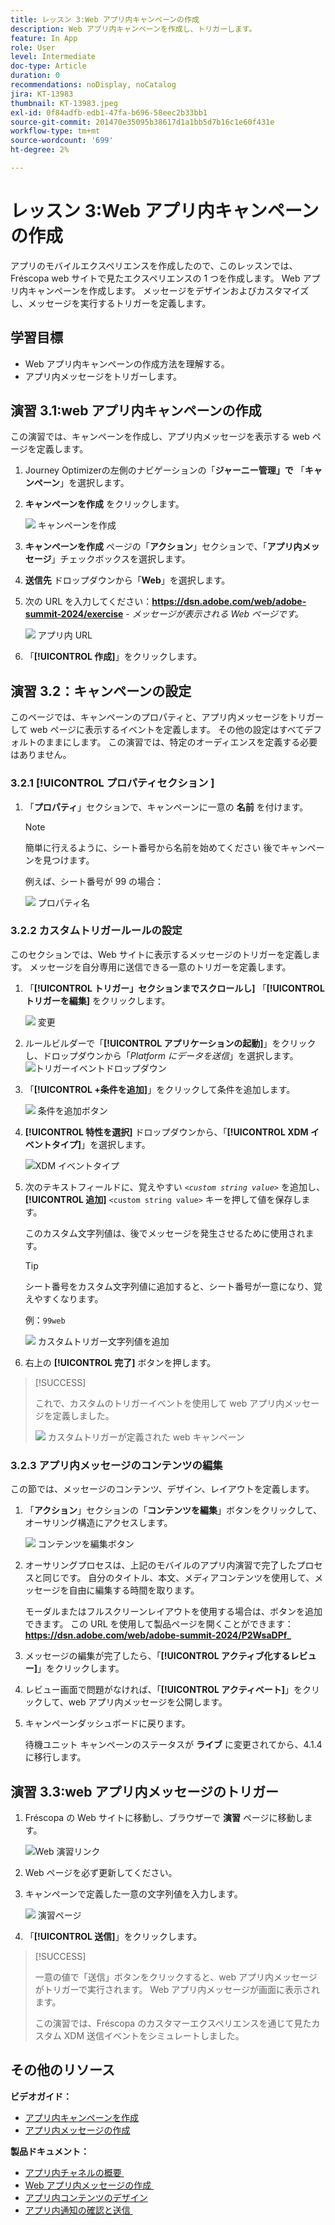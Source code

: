 ```yaml
---
title: レッスン 3:Web アプリ内キャンペーンの作成
description: Web アプリ内キャンペーンを作成し、トリガーします。
feature: In App
role: User
level: Intermediate
doc-type: Article
duration: 0
recommendations: noDisplay, noCatalog
jira: KT-13983
thumbnail: KT-13983.jpeg
exl-id: 0f84adfb-edb1-47fa-b696-58eec2b33bb1
source-git-commit: 201470e35095b38617d1a1bb5d7b16c1e60f431e
workflow-type: tm+mt
source-wordcount: '699'
ht-degree: 2%

---
```


# レッスン 3:Web アプリ内キャンペーンの作成

アプリのモバイルエクスペリエンスを作成したので、このレッスンでは、Fréscopa web サイトで見たエクスペリエンスの 1 つを作成します。 Web アプリ内キャンペーンを作成します。 メッセージをデザインおよびカスタマイズし、メッセージを実行するトリガーを定義します。

## 学習目標

* Web アプリ内キャンペーンの作成方法を理解する。
* アプリ内メッセージをトリガーします。

## 演習 3.1:web アプリ内キャンペーンの作成

この演習では、キャンペーンを作成し、アプリ内メッセージを表示する web ページを定義します。

1. Journey Optimizerの左側のナビゲーションの「**ジャーニー管理」で** 「**キャンペーン**」を選択します。

1. **キャンペーンを作成** をクリックします。

   ![&#x200B; キャンペーンを作成 &#x200B;](/help/summit-labs/summit-lab-2024/l820-lab-workbook/assets/4-1-create-campaign.png)

1. **キャンペーンを作成** ページの「**アクション**」セクションで、「**アプリ内メッセージ**」チェックボックスを選択します。

1. **送信先** ドロップダウンから「**Web**」を選択します。

1. 次の URL を入力してください：**https://dsn.adobe.com/web/adobe-summit-2024/exercise** - *メッセージが表示される Web ページです。*

   ![&#x200B; アプリ内 URL](/help/summit-labs/summit-lab-2024/l820-lab-workbook/assets/4-1-1-in-app-url.png)

1. 「**[!UICONTROL 作成]**」をクリックします。

## 演習 3.2：キャンペーンの設定

このページでは、キャンペーンのプロパティと、アプリ内メッセージをトリガーして web ページに表示するイベントを定義します。 その他の設定はすべてデフォルトのままにします。 この演習では、特定のオーディエンスを定義する必要はありません。

### 3.2.1 [!UICONTROL &#x200B; プロパティセクション &#x200B;]

1. 「**プロパティ**」セクションで、キャンペーンに一意の **名前** を付けます。

   >[!NOTE]
   > 簡単に行えるように、シート番号から名前を始めてください
   > 後でキャンペーンを見つけます。
   > 
   > 例えば、シート番号が 99 の場合： 
   >
   > ![&#x200B; プロパティ名 &#x200B;](/help/summit-labs/summit-lab-2024/l820-lab-workbook/assets/4-1-2-properties-name.png)


### 3.2.2 カスタムトリガールールの設定

このセクションでは、Web サイトに表示するメッセージのトリガーを定義します。 メッセージを自分専用に送信できる一意のトリガーを定義します。

1. 「**[!UICONTROL トリガー」セクションまでスクロールし]** 「**[!UICONTROL トリガーを編集]** をクリックします。

   ![&#x200B; 変更 &#x200B;](/help/summit-labs/summit-lab-2024/l820-lab-workbook/assets/3-2-1-2-edit-triggers.png)

1. ルールビルダーで「**[!UICONTROL アプリケーションの起動]**」をクリックし、ドロップダウンから「*Platform にデータを送信*」を選択します。
   ![トリガーイベントドロップダウン &#x200B;](/help/summit-labs/summit-lab-2024/l820-lab-workbook/assets/trigger-drop-down-sent-to-platform.png)

1. 「**[!UICONTROL +条件を追加]**」をクリックして条件を追加します。

   ![&#x200B; 条件を追加ボタン &#x200B;](/help/summit-labs/summit-lab-2024/l820-lab-workbook/assets/3-2-1-3-add-condition.png)

1. **[!UICONTROL 特性を選択]** ドロップダウンから、「**[!UICONTROL XDM イベントタイプ]**」を選択します。

   ![XDM イベントタイプ &#x200B;](/help/summit-labs/summit-lab-2024/l820-lab-workbook/assets/4-1-2-dropdown-xdm-event.png)


1. 次のテキストフィールドに、覚えやすい *`<custom string value>`* を追加し、**[!UICONTROL 追加]** `<custom string value>` キーを押して値を保存します。

   このカスタム文字列値は、後でメッセージを発生させるために使用されます。

   >[!TIP]
   > シート番号をカスタム文字列値に追加すると、シート番号が一意になり、覚えやすくなります。
   > 
   > 例：`99web`
   > 

   ![&#x200B; カスタムトリガー文字列値を追加 &#x200B;](/help/summit-labs/summit-lab-2024/l820-lab-workbook/assets/4-1-2-add-custom-trigger-dropdown.png)

1. 右上の **[!UICONTROL 完了]** ボタンを押します。

>[!SUCCESS]
>
>これで、カスタムのトリガーイベントを使用して web アプリ内メッセージを定義しました。
>
>![&#x200B; カスタムトリガーが定義された web キャンペーン &#x200B;](/help/summit-labs/summit-lab-2024/l820-lab-workbook/assets/4-1-2-2-web-campaign-with-custom-trigger.png)


### 3.2.3 アプリ内メッセージのコンテンツの編集

この節では、メッセージのコンテンツ、デザイン、レイアウトを定義します。

1. 「**アクション**」セクションの「**コンテンツを編集**」ボタンをクリックして、オーサリング構造にアクセスします。

   ![&#x200B; コンテンツを編集ボタン &#x200B;](/help/summit-labs/summit-lab-2024/l820-lab-workbook/assets/3-1-3-1-edit-content-button.png)

1. オーサリングプロセスは、上記のモバイルのアプリ内演習で完了したプロセスと同じです。 自分のタイトル、本文、メディアコンテンツを使用して、メッセージを自由に編集する時間を取ります。

   モーダルまたはフルスクリーンレイアウトを使用する場合は、ボタンを追加できます。 この URL を使用して製品ページを開くことができます：**https://dsn.adobe.com/web/adobe-summit-2024/P2WsaDPf_**

1. メッセージの編集が完了したら、「**[!UICONTROL アクティブ化するレビュー]**」をクリックします。

1. レビュー画面で問題がなければ、「**[!UICONTROL アクティベート]**」をクリックして、web アプリ内メッセージを公開します。

1. キャンペーンダッシュボードに戻ります。

   待機ユニット キャンペーンのステータスが **ライブ** に変更されてから、4.1.4 に移行します。

## 演習 3.3:web アプリ内メッセージのトリガー

1. Fréscopa の Web サイトに移動し、ブラウザーで **演習** ページに移動します。

   ![Web 演習リンク &#x200B;](/help/summit-labs/summit-lab-2024/l820-lab-workbook/assets/4-2-frescopa-web-exercise-link.png)

1. Web ページを必ず更新してください。

1. キャンペーンで定義した一意の文字列値を入力します。

   ![&#x200B; 演習ページ &#x200B;](/help/summit-labs/summit-lab-2024/l820-lab-workbook/assets/4-2-exercise-page.png)

1. 「**[!UICONTROL 送信]**」をクリックします。

>[!SUCCESS]
>
>一意の値で「送信」ボタンをクリックすると、web アプリ内メッセージがトリガーで実行されます。 Web アプリ内メッセージが画面に表示されます。
>
>この演習では、Fréscopa のカスタマーエクスペリエンスを通じて見たカスタム XDM 送信イベントをシミュレートしました。


## その他のリソース

**ビデオガイド：**

* [アプリ内キャンペーンを作成](/help/channels/create-an-in-app-campaign.md)
* [アプリ内メッセージの作成](/help/channels/author-in-app-messages.md)

**製品ドキュメント：**

* [&#x200B; アプリ内チャネルの概要 &#x200B;](https://experienceleague.adobe.com/en/docs/journey-optimizer/using/in-app/get-started-in-app)
* [Web アプリ内メッセージの作成 &#x200B;](https://experienceleague.adobe.com/en/docs/journey-optimizer/using/in-app/create-in-app-web)
* [アプリ内コンテンツのデザイン](https://experienceleague.adobe.com/en/docs/journey-optimizer/using/in-app/design-in-app)
* [&#x200B; アプリ内通知の確認と送信 &#x200B;](https://experienceleague.adobe.com/en/docs/journey-optimizer/using/in-app/send-in-app)
